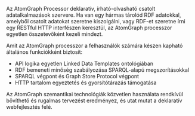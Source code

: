 Az AtomGraph Processor deklaratív, írható-olvasható csatolt adatalkalmazások szervere. Ha van egy hármas tárolód RDF adatokkal, amelyből csatolt adatokat szeretne kiszolgálni, vagy RDF-et szeretne írni egy RESTful HTTP interfészen keresztül, az AtomGraph processzor egyetlen összetevőként kezeli mindezt.

Amit az AtomGraph processzor a felhasználók számára készen kapható általános funkciókként biztosít:

- API logika egyetlen Linked Data Templates ontológiában
- RDF bemeneti minőség szabályozása SPARQL-alapú megszorításokkal
- SPARQL végpont és Graph Store Protocol végpont
- HTTP tartalom egyeztetés és gyorsítótárazás támogatása

Az AtomGraph szemantikai technológiák közvetlen használata rendkívül bővíthető és rugalmas tervezést eredményez, és utat mutat a deklaratív webfejlesztés felé. 